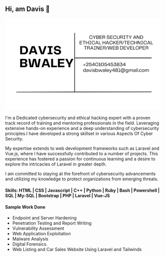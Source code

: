 ## Hi, am Davis 👋
![I am GitHub Readme Generator's creator](https://github.com/Daviskip/Daviskip/blob/main/daviskip.png)
<!--
**Daviskip/Daviskip** is a ✨ _special_ ✨ repository because its `README.md` (this file) appears on your GitHub profile.

Here are some ideas to get you started:

- 🔭 I’m currently working on ...
- 🌱 I’m currently learning ...
- 👯 I’m looking to collaborate on ...
- 🤔 I’m looking for help with ...
- 💬 Ask me about ...
- 📫 How to reach me: ...
- 😄 Pronouns: ...
- ⚡ Fun fact: ...
-->
I'm a Dedicated cybersecurity and ethical hacking expert with a proven track record of training and mentoring professionals in the field. Leveraging extensive hands-on experience and a deep understanding of cybersecurity principles.I have developed a strong skillset in various Aspects Of Cyber Security. 

My expertise extends to web development frameworks such as Laravel and Vue.js, where I have successfully contributed to a number of projects. This experience has fostered a passion for continuous learning and a desire to explore the intricacies of Laravel in greater depth.

I am committed to staying at the forefront of cybersecurity advancements and utilizing my knowledge to protect organizations from emerging threats.

#### Skills: HTML | CSS | Javascript | C++ | Python | Ruby | Bash | Powershell | SQL | My-SQL | Bootstrap | PHP | Laravel | Vue-JS

#### Sample Work Done
-  Endpoint and Server Hardening
-  Penetration Testing and Report Writing
-  Vulnerability Assessment
-  Web Application Exploitation
-  Malware Analysis 
-  Digital Forensics.
-  Web Listing and Car Sales Website Using Laravel and Tailwinds
